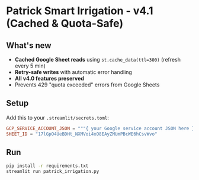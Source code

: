 
# Patrick Smart Irrigation - v4.1 (Cached & Quota-Safe)

## What's new
- **Cached Google Sheet reads** using `st.cache_data(ttl=300)` (refresh every 5 min)
- **Retry-safe writes** with automatic error handling
- **All v4.0 features preserved**
- Prevents 429 "quota exceeded" errors from Google Sheets

## Setup
Add this to your `.streamlit/secrets.toml`:
```toml
GCP_SERVICE_ACCOUNT_JSON = """{ your Google service account JSON here }"""
SHEET_ID = "17lGpO4UeBDHt_NXMVoi4xO8EAyZMUmPBcWE6hCsvWvo"
```

## Run
```bash
pip install -r requirements.txt
streamlit run patrick_irrigation.py
```
